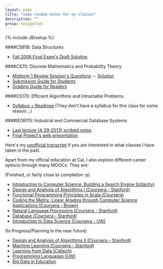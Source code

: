 ```yaml
---
layout: page
title: "some random notes for my classes"
description: ""
group: navigation
---
```

{% include JB/setup %} 

####CS61B: Data Structures
* [Fall 2006 Final Exam's Draft Solution](./course/cs61b/06final.html)

####CS70: Discrete Mathematics and Probability Theory
* [Midterm 1 Review Session's Questions](./course/cs70/CS70Spr13_study_party.pdf)  --  [Solution](./course/cs70/CS70Spr13_study_party_sol.pdf)   
* [Submission Guide for Students](./course/cs70/submit_student.pdf)    
* [Grading Guide for Readers](./course/cs70/submit_reader.pdf)   

####CS170: Efficient Algorithms and Intractable Problems
* [Syllabus + Readings](./course/cs170/s13.html) (They don't have a syllabus for this class for some reason...)

####IEOR115: Industrial and Commercial Database Systems 
* [Last lecture (4-29-2013) scribed notes](./course/ieor115/lec4-29.pdf)
* [Final Project's web presentation](./course/ieor115/slide.html)    

Here's my [unofficial transcript](./static/all_transcript.pdf) if you are interested in what classes I have taken in the past.    

Apart from my official education at Cal, I also explore different career options through many MOOCs. They are:

(Finished, or fairly close to completion :p)
* [Introduction to Computer Science: Building a Search Engine (Udacity)](https://www.udacity.com/course/cs101)
* [Design and Analysis of Algorithms I (Coursera - Stanford)](https://www.coursera.org/course/algo)
* [Functional Programming Principles in Scala (Coursera)](https://www.coursera.org/course/progfun)
* [Coding the Matrix: Linear Algebra through Computer Science Applications (Coursera - Brown)](https://www.coursera.org/course/matrix)
* [Natural Language Processing (Coursera - Stanford)](https://www.coursera.org/course/nlp)
* [Database (Coursera - Stanford)](https://www.coursera.org/course/db)
* [Introduction to Data Science (Coursera - UW)](https://www.coursera.org/course/datasci)

(In Progress/Planning in the near future)
* [Design and Analysis of Algorithms II (Coursera - Stanford)](https://www.coursera.org/course/algo2)
* [Machine Learning (Coursera - Stanford)](https://www.coursera.org/course/ml)
* [Learning from Data (Caltech)](http://work.caltech.edu/telecourse.html)
* [Programming Languages (UW)](https://www.coursera.org/course/proglang)
* [Big Data in Education](https://www.coursera.org/course/bigdata-edu)
